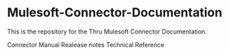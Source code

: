 # Mulesoft-Connector-Documentation

This is the repository for the Thru Mulesoft Connector Documentation.

Connector Manual
Realease notes
Technical Reference
